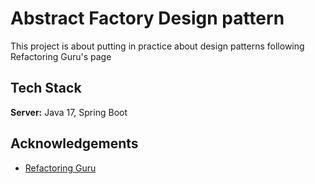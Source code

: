 # Abstract Factory Design pattern

This project is about putting in practice about design patterns following Refactoring Guru's page

## Tech Stack

**Server:** Java 17, Spring Boot


## Acknowledgements

 - [Refactoring Guru](https://refactoring.guru/)
 
